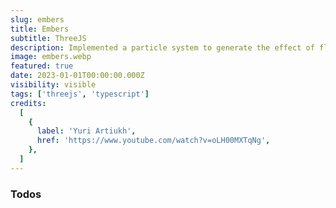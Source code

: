 ```yaml
---
slug: embers
title: Embers
subtitle: ThreeJS
description: Implemented a particle system to generate the effect of flying embers using GPGPU. The position of each particle is influenced by curl noise to create the appearance of embers drifting through the air.
image: embers.webp
featured: true
date: 2023-01-01T00:00:00.000Z
visibility: visible
tags: ['threejs', 'typescript']
credits:
  [
    {
      label: 'Yuri Artiukh',
      href: 'https://www.youtube.com/watch?v=oLH00MXTqNg',
    },
  ]
---
```


### Todos

